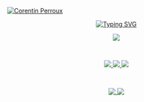 [![Corentin Perroux](https://res.cloudinary.com/corentin7301/image/upload/v1612346672/Corentin7301/Corentin7301_hmwqkx.jpg)](https://portfolio.corentinperroux.fr/)

<p align="center">
  <a href="https://git.io/typing-svg"><img src="https://readme-typing-svg.herokuapp.com?font=montserrat&duration=4000&pause=400&color=FF7B1F&center=true&lines=Junior+web+developer" alt="Typing SVG" /></a>
</p>

<p align="center">
  <img src="https://skillicons.dev/icons?i=vue,nuxt,astro,alpinejs,tailwind,graphql,git,netlify" />
</p>

<br/>

<p align="center">
 
  <a href="https://blog.corentinperroux.fr">
    <img src= "https://img.shields.io/badge/Blogger-FF5722?style=for-the-badge&logo=blogger&logoColor=white" />
  </a>

  <a href="https://portfolio.corentinperroux.fr">
    <img src="https://img.shields.io/badge/website-000000?style=for-the-badge&logo=About.me&logoColor=white" />
  </a>
  
  <a href="https://www.linkedin.com/in/corentinperroux/">
    <img src= "https://img.shields.io/badge/LinkedIn-0077B5?style=for-the-badge&logo=linkedin&logoColor=white" />
  </a>
</p>

<br/>

<p align="center">
  <a href="https://portfolio.corentinperroux.fr">
    <img align="top" src="https://github-readme-stats.vercel.app/api?username=Corentin7301&theme=dark&hide_border=true&include_all_commits=false&count_private=true&border_radius=10" />
  </a>
  
  <a href="https://portfolio.corentinperroux.fr">
    <img align="top" src="https://github-readme-stats.vercel.app/api/top-langs/?username=Corentin7301&theme=dark&hide_border=true&include_all_commits=false&count_private=true&layout=compact&border_radius=10" />
  </a>
</p>

[website]:https://portfolio.corentinperroux.fr
